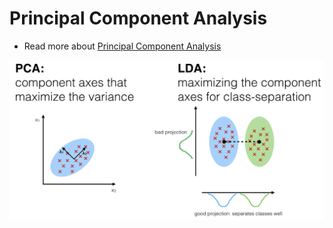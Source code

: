 # Principal Component Analysis
- Read more about [Principal Component Analysis](https://en.wikipedia.org/wiki/Principal_component_analysis)

![Show 16 image](lda_1.png)